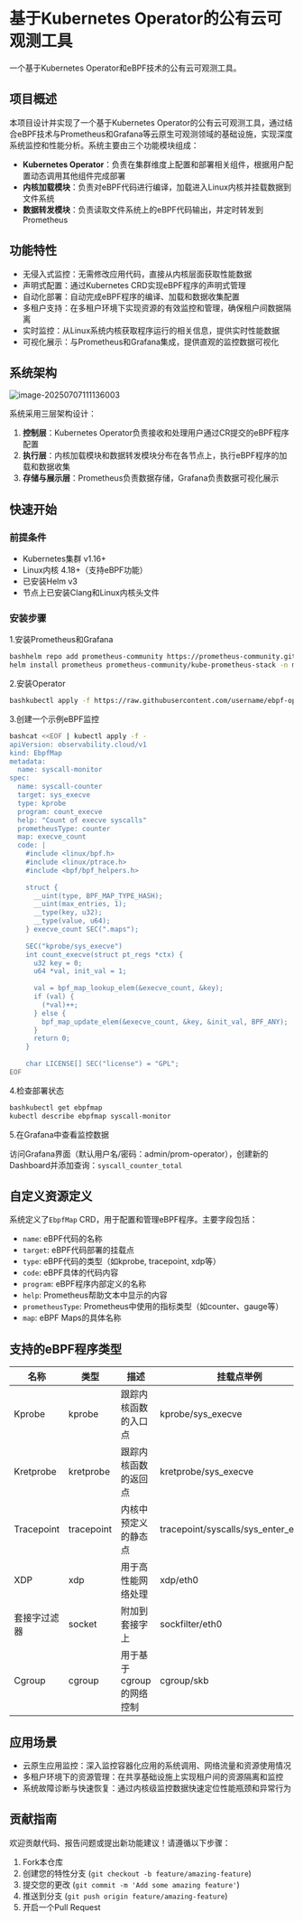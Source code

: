# 基于Kubernetes Operator的公有云可观测工具

一个基于Kubernetes Operator和eBPF技术的公有云可观测工具。

## 项目概述

本项目设计并实现了一个基于Kubernetes Operator的公有云可观测工具，通过结合eBPF技术与Prometheus和Grafana等云原生可观测领域的基础设施，实现深度系统监控和性能分析。系统主要由三个功能模块组成：

- **Kubernetes Operator**：负责在集群维度上配置和部署相关组件，根据用户配置动态调用其他组件完成部署
- **内核加载模块**：负责对eBPF代码进行编译，加载进入Linux内核并挂载数据到文件系统
- **数据转发模块**：负责读取文件系统上的eBPF代码输出，并定时转发到Prometheus

## 功能特性

- 无侵入式监控：无需修改应用代码，直接从内核层面获取性能数据
- 声明式配置：通过Kubernetes CRD实现eBPF程序的声明式管理
- 自动化部署：自动完成eBPF程序的编译、加载和数据收集配置
- 多租户支持：在多租户环境下实现资源的有效监控和管理，确保租户间数据隔离
- 实时监控：从Linux系统内核获取程序运行的相关信息，提供实时性能数据
- 可视化展示：与Prometheus和Grafana集成，提供直观的监控数据可视化

## 系统架构

![image-20250707111136003](https://bearsblog.oss-cn-beijing.aliyuncs.com/img/image-20250707111136003.png)

系统采用三层架构设计：

1. **控制层**：Kubernetes Operator负责接收和处理用户通过CR提交的eBPF程序配置
2. **执行层**：内核加载模块和数据转发模块分布在各节点上，执行eBPF程序的加载和数据收集
3. **存储与展示层**：Prometheus负责数据存储，Grafana负责数据可视化展示

## 快速开始

### 前提条件

- Kubernetes集群 v1.16+
- Linux内核 4.18+（支持eBPF功能）
- 已安装Helm v3
- 节点上已安装Clang和Linux内核头文件

### 安装步骤

1.安装Prometheus和Grafana

```bash
bashhelm repo add prometheus-community https://prometheus-community.github.io/helm-charts
helm install prometheus prometheus-community/kube-prometheus-stack -n monitoring --create-namespace
```

2.安装Operator

```bash
bashkubectl apply -f https://raw.githubusercontent.com/username/ebpf-operator/main/deploy/operator.yaml
```

3.创建一个示例eBPF监控

```bash
bashcat <<EOF | kubectl apply -f -
apiVersion: observability.cloud/v1
kind: EbpfMap
metadata:
  name: syscall-monitor
spec:
  name: syscall-counter
  target: sys_execve
  type: kprobe
  program: count_execve
  help: "Count of execve syscalls"
  prometheusType: counter
  map: execve_count
  code: |
    #include <linux/bpf.h>
    #include <linux/ptrace.h>
    #include <bpf/bpf_helpers.h>
    
    struct {
      __uint(type, BPF_MAP_TYPE_HASH);
      __uint(max_entries, 1);
      __type(key, u32);
      __type(value, u64);
    } execve_count SEC(".maps");
    
    SEC("kprobe/sys_execve")
    int count_execve(struct pt_regs *ctx) {
      u32 key = 0;
      u64 *val, init_val = 1;
      
      val = bpf_map_lookup_elem(&execve_count, &key);
      if (val) {
        (*val)++;
      } else {
        bpf_map_update_elem(&execve_count, &key, &init_val, BPF_ANY);
      }
      return 0;
    }
    
    char LICENSE[] SEC("license") = "GPL";
EOF
```

4.检查部署状态

```bash
bashkubectl get ebpfmap
kubectl describe ebpfmap syscall-monitor
```

5.在Grafana中查看监控数据

访问Grafana界面（默认用户名/密码：admin/prom-operator），创建新的Dashboard并添加查询：`syscall_counter_total`

## 自定义资源定义

系统定义了`EbpfMap` CRD，用于配置和管理eBPF程序。主要字段包括：

- `name`: eBPF代码的名称
- `target`: eBPF代码部署的挂载点
- `type`: eBPF代码的类型（如kprobe, tracepoint, xdp等）
- `code`: eBPF具体的代码内容
- `program`: eBPF程序内部定义的名称
- `help`: Prometheus帮助文本中显示的内容
- `prometheusType`: Prometheus中使用的指标类型（如counter、gauge等）
- `map`: eBPF Maps的具体名称

## 支持的eBPF程序类型

| 名称         | 类型       | 描述                     | 挂载点举例                           |
| ------------ | ---------- | ------------------------ | ------------------------------------ |
| Kprobe       | kprobe     | 跟踪内核函数的入口点     | kprobe/sys_execve                    |
| Kretprobe    | kretprobe  | 跟踪内核函数的返回点     | kretprobe/sys_execve                 |
| Tracepoint   | tracepoint | 内核中预定义的静态点     | tracepoint/syscalls/sys_enter_execve |
| XDP          | xdp        | 用于高性能网络处理       | xdp/eth0                             |
| 套接字过滤器 | socket     | 附加到套接字上           | sockfilter/eth0                      |
| Cgroup       | cgroup     | 用于基于cgroup的网络控制 | cgroup/skb                           |

## 应用场景

- 云原生应用监控：深入监控容器化应用的系统调用、网络流量和资源使用情况
- 多租户环境下的资源管理：在共享基础设施上实现租户间的资源隔离和监控
- 系统故障诊断与快速恢复：通过内核级监控数据快速定位性能瓶颈和异常行为

## 贡献指南

欢迎贡献代码、报告问题或提出新功能建议！请遵循以下步骤：

1. Fork本仓库
2. 创建您的特性分支 (`git checkout -b feature/amazing-feature`)
3. 提交您的更改 (`git commit -m 'Add some amazing feature'`)
4. 推送到分支 (`git push origin feature/amazing-feature`)
5. 开启一个Pull Request
